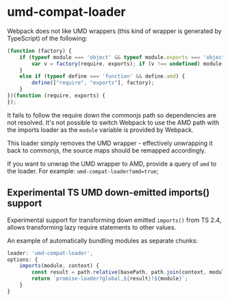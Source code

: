 # umd-compat-loader

Webpack does not like UMD wrappers (this kind of wrapper is generated by TypeScript) of the following:

```javascript
(function (factory) {
    if (typeof module === 'object' && typeof module.exports === 'object') {
        var v = factory(require, exports); if (v !== undefined) module.exports = v;
    }
    else if (typeof define === 'function' && define.amd) {
        define(["require", "exports"], factory);
    }
})(function (require, exports) {
});
```

It fails to follow the require down the commonjs path so dependencies are not resolved. It's not possible to switch Webpack to use the AMD path with the imports loader as the `module` variable is provided by Webpack.

This loader simply removes the UMD wrapper - effectively unwrapping it back to commonjs, the source maps should be remapped accordingly.

If you want to unwrap the UMD wrapper to AMD, provide a query of `amd` to the loader. For example: `umd-compat-loader?amd=true`;

## Experimental TS UMD down-emitted imports() support

Experimental support for transforming down emitted `imports()` from TS 2.4, allows transforming lazy require statements to other values.

An example of automatically bundling modules as separate chunks:

```javascript
loader: 'umd-compat-loader',
options: {
	imports(module, context) {
		const result = path.relative(basePath, path.join(context, module));
		return `promise-loader?global,${result}!${module}`;
	}
}
```

